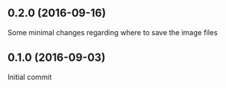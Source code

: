 ## 0.2.0 (2016-09-16)

Some minimal changes regarding where to save the image files

## 0.1.0 (2016-09-03)

Initial commit